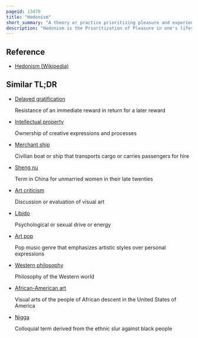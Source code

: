 ```yaml
---
pageid: 13470
title: "Hedonism"
short_summary: "A theory or practice prioritizing pleasure and experience"
description: "Hedonism is the Prioritization of Pleasure in one's lifestyle Actions or Thoughts. The Term can include a Number of Theories or Practices across Philosophy Art and Psychology encompassing both sensory Pleasure and more intellectual or personal Pursuits it can also be used in daily Parlance as a Pejorative for egoistic Pursuit of short-term Gratification at the Expense."
---
```


## Reference

- [Hedonism (Wikipedia)](https://en.wikipedia.org/?curid=13470)

## Similar TL;DR

- [Delayed gratification](/tldr/en/delayed-gratification)

  Resistance of an immediate reward in return for a later reward

- [Intellectual property](/tldr/en/intellectual-property)

  Ownership of creative expressions and processes

- [Merchant ship](/tldr/en/merchant-ship)

  Civilian boat or ship that transports cargo or carries passengers for hire

- [Sheng nu](/tldr/en/sheng-nu)

  Term in China for unmarried women in their late twenties

- [Art criticism](/tldr/en/art-criticism)

  Discussion or evaluation of visual art

- [Libido](/tldr/en/libido)

  Psychological or sexual drive or energy

- [Art pop](/tldr/en/art-pop)

  Pop music genre that emphasizes artistic styles over personal expressions

- [Western philosophy](/tldr/en/western-philosophy)

  Philosophy of the Western world

- [African-American art](/tldr/en/african-american-art)

  Visual arts of the people of African descent in the United States of America

- [Nigga](/tldr/en/nigga)

  Colloquial term derived from the ethnic slur against black people

